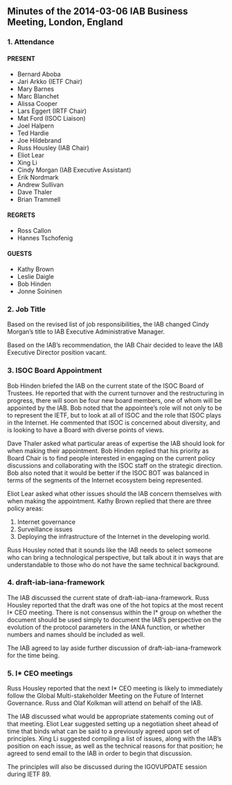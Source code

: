 
Minutes of the 2014-03-06 IAB Business Meeting, London, England
---------------------------------------------------------------


### 1. Attendance


#### PRESENT


* Bernard Aboba
* Jari Arkko (IETF Chair)
* Mary Barnes
* Marc Blanchet
* Alissa Cooper
* Lars Eggert (IRTF Chair)
* Mat Ford (ISOC Liaison)
* Joel Halpern
* Ted Hardie
* Joe Hildebrand
* Russ Housley (IAB Chair)
* Eliot Lear
* Xing Li
* Cindy Morgan (IAB Executive Assistant)
* Erik Nordmark
* Andrew Sullivan
* Dave Thaler
* Brian Trammell


#### REGRETS


* Ross Callon
* Hannes Tschofenig


#### GUESTS


* Kathy Brown
* Leslie Daigle
* Bob Hinden
* Jonne Soininen


### 2. Job Title


Based on the revised list of job responsibilities, the IAB changed Cindy Morgan’s title to IAB Executive Administrative Manager.


Based on the IAB’s recommendation, the IAB Chair decided to leave the IAB Executive Director position vacant.


### 3. ISOC Board Appointment


Bob Hinden briefed the IAB on the current state of the ISOC Board of Trustees. He reported that with the current turnover and the restructuring in progress, there will soon be four new board members, one of whom will be appointed by the IAB. Bob noted that the appointee’s role will not only to be to represent the IETF, but to look at all of ISOC and the role that ISOC plays in the Internet. He commented that ISOC is concerned about diversity, and is looking to have a Board with diverse points of views.


Dave Thaler asked what particular areas of expertise the IAB should look for when making their appointment. Bob Hinden replied that his priority as Board Chair is to find people interested in engaging on the current policy discussions and collaborating with the ISOC staff on the strategic direction. Bob also noted that it would be better if the ISOC BOT was balanced in terms of the segments of the Internet ecosystem being represented.


Eliot Lear asked what other issues should the IAB concern themselves with when making the appointment. Kathy Brown replied that there are three policy areas:


1. Internet governance
2. Surveillance issues
3. Deploying the infrastructure of the Internet in the developing world.


Russ Housley noted that it sounds like the IAB needs to select someone who can bring a technological perspective, but talk about it in ways that are understandable to those who do not have the same technical background.


### 4. draft-iab-iana-framework


The IAB discussed the current state of draft-iab-iana-framework. Russ Housley reported that the draft was one of the hot topics at the most recent I\* CEO meeting. There is not consensus within the I\* group on whether the document should be used simply to document the IAB’s perspective on the evolution of the protocol parameters in the IANA function, or whether numbers and names should be included as well.


The IAB agreed to lay aside further discussion of draft-iab-iana-framework for the time being.


### 5. I\* CEO meetings


Russ Housley reported that the next I\* CEO meeting is likely to immediately follow the Global Multi-stakeholder Meeting on the Future of Internet Governance. Russ and Olaf Kolkman will attend on behalf of the IAB.


The IAB discussed what would be appropriate statements coming out of that meeting. Eliot Lear suggested setting up a negotiation sheet ahead of time that binds what can be said to a previously agreed upon set of principles. Xing Li suggested compiling a list of issues, along with the IAB’s position on each issue, as well as the technical reasons for that position; he agreed to send email to the IAB in order to begin that discussion.


The principles will also be discussed during the IGOVUPDATE session during IETF 89.


